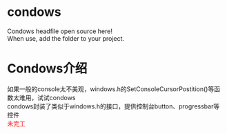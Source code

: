 # condows
Condows headfile open source here!\
When use, add the folder to your project.

# Condows介绍
如果一般的console太不美观，windows.h的SetConsoleCursorPostition()等函数太难用，试试condows\
condows封装了类似于windows.h的接口，提供控制台button、progressbar等控件\
<font color=red>未完工</font>
